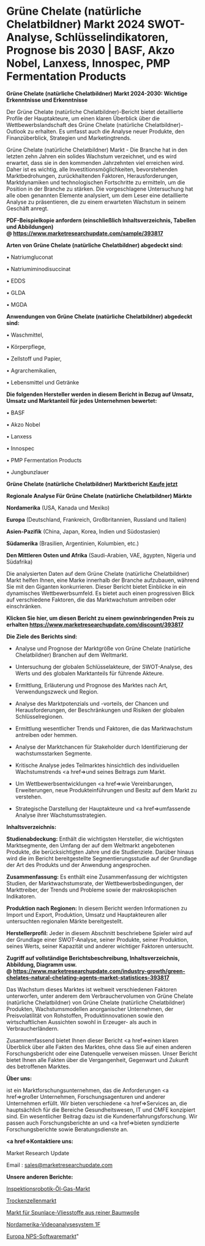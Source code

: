 # Grüne Chelate (natürliche Chelatbildner) Markt 2024 SWOT-Analyse, Schlüsselindikatoren, Prognose bis 2030 | BASF, Akzo Nobel, Lanxess, Innospec, PMP Fermentation Products

<strong>Grüne Chelate (natürliche Chelatbildner) Markt 2024-2030: Wichtige Erkenntnisse und Erkenntnisse</strong>

Der Grüne Chelate (natürliche Chelatbildner)-Bericht bietet detaillierte Profile der Hauptakteure, um einen klaren Überblick über die Wettbewerbslandschaft des Grüne Chelate (natürliche Chelatbildner)-Outlook zu erhalten. Es umfasst auch die Analyse neuer Produkte, den Finanzüberblick, Strategien und Marketingtrends.

Grüne Chelate (natürliche Chelatbildner) Markt - Die Branche hat in den letzten zehn Jahren ein solides Wachstum verzeichnet, und es wird erwartet, dass sie in den kommenden Jahrzehnten viel erreichen wird. Daher ist es wichtig, alle Investitionsmöglichkeiten, bevorstehenden Marktbedrohungen, zurückhaltenden Faktoren, Herausforderungen, Marktdynamiken und technologischen Fortschritte zu ermitteln, um die Position in der Branche zu stärken. Die vorgeschlagene Untersuchung hat alle oben genannten Elemente analysiert, um dem Leser eine detaillierte Analyse zu präsentieren, die zu einem erwarteten Wachstum in seinem Geschäft anregt.

<strong><b>PDF-Beispielkopie anfordern (einschließlich Inhaltsverzeichnis, Tabellen und Abbildungen) @ </b></strong><strong><a href=https://www.marketresearchupdate.com/sample/393817><strong>https://www.marketresearchupdate.com/sample/393817</u></a></strong></strong>

<strong>Arten von Grüne Chelate (natürliche Chelatbildner) abgedeckt sind:</strong>

• Natriumgluconat

• Natriumiminodisuccinat

• EDDS

• GLDA

• MGDA

<strong>Anwendungen von Grüne Chelate (natürliche Chelatbildner) abgedeckt sind:</strong>

• Waschmittel,

• Körperpflege,

• Zellstoff und Papier,

• Agrarchemikalien,

• Lebensmittel und Getränke

<strong>Die folgenden Hersteller werden in diesem Bericht in Bezug auf Umsatz, Umsatz und Marktanteil für jedes Unternehmen bewertet:</strong>

• BASF

• Akzo Nobel

• Lanxess

• Innospec

• PMP Fermentation Products

• Jungbunzlauer

<strong>Grüne Chelate (natürliche Chelatbildner) Marktbericht <a href=https://www.marketresearchupdate.com/buynow/393817>Kaufe jetzt</a></strong>

<strong>Regionale Analyse Für Grüne Chelate (natürliche Chelatbildner) Märkte</strong>

<strong>Nordamerika</strong> (USA, Kanada und Mexiko)

<strong>Europa</strong> (Deutschland, Frankreich, Großbritannien, Russland und Italien)

<strong>Asien-Pazifik</strong> (China, Japan, Korea, Indien und Südostasien)

<strong>Südamerika</strong> (Brasilien, Argentinien, Kolumbien, etc.)

<strong>Den Mittleren</strong> <strong>Osten und Afrika</strong> (Saudi-Arabien, VAE, ägypten, Nigeria und Südafrika)

Die analysierten Daten auf dem Grüne Chelate (natürliche Chelatbildner) Markt helfen Ihnen, eine Marke innerhalb der Branche aufzubauen, während Sie mit den Giganten konkurrieren. Dieser Bericht bietet Einblicke in ein dynamisches Wettbewerbsumfeld. Es bietet auch einen progressiven Blick auf verschiedene Faktoren, die das Marktwachstum antreiben oder einschränken.

<strong>Klicken Sie hier, um diesen Bericht zu einem gewinnbringenden Preis zu erhalten
</strong><strong><a href=https://www.marketresearchupdate.com/discount/393817>https://www.marketresearchupdate.com/discount/393817</b></u></strong></a>

<strong>Die Ziele des Berichts sind:</strong>

- Analyse und Prognose der Marktgröße von Grüne Chelate (natürliche Chelatbildner) Branchen auf dem Weltmarkt.

- Untersuchung der globalen Schlüsselakteure, der SWOT-Analyse, des Werts und des globalen Marktanteils für führende Akteure.

- Ermittlung, Erläuterung und Prognose des Marktes nach Art, Verwendungszweck und Region.

- Analyse des Marktpotenzials und -vorteils, der Chancen und Herausforderungen, der Beschränkungen und Risiken der globalen Schlüsselregionen.

- Ermittlung wesentlicher Trends und Faktoren, die das Marktwachstum antreiben oder hemmen.

- Analyse der Marktchancen für Stakeholder durch Identifizierung der wachstumsstarken Segmente.

- Kritische Analyse jedes Teilmarktes hinsichtlich des individuellen Wachstumstrends <a href=>und</a> seines Beitrags zum Markt.

- Um Wettbewerbsentwicklungen <a href=>wie</a> Vereinbarungen, Erweiterungen, neue Produkteinführungen und Besitz auf dem Markt zu verstehen.

- Strategische Darstellung der Hauptakteure und <a href=>umfas</a>sende Analyse ihrer Wachstumsstrategien.

<strong>Inhaltsverzeichnis:</strong>

<strong>Studienabdeckung:</strong> Enthält die wichtigsten Hersteller, die wichtigsten Marktsegmente, den Umfang der auf dem Weltmarkt angebotenen Produkte, die berücksichtigten Jahre und die Studienziele. Darüber hinaus wird die im Bericht bereitgestellte Segmentierungsstudie auf der Grundlage der Art des Produkts und der Anwendung angesprochen.

<strong>Zusammenfassung:</strong> Es enthält eine Zusammenfassung der wichtigsten Studien, der Marktwachstumsrate, der Wettbewerbsbedingungen, der Markttreiber, der Trends und Probleme sowie der makroskopischen Indikatoren.

<strong>Produktion nach Regionen:</strong> In diesem Bericht werden Informationen zu Import und Export, Produktion, Umsatz und Hauptakteuren aller untersuchten regionalen Märkte bereitgestellt.

<strong>Herstellerprofil:</strong> Jeder in diesem Abschnitt beschriebene Spieler wird auf der Grundlage einer SWOT-Analyse, seiner Produkte, seiner Produktion, seines Werts, seiner Kapazität und anderer wichtiger Faktoren untersucht.

<strong><b>Zugriff auf vollständige Berichtsbeschreibung, Inhaltsverzeichnis, Abbildung, Diagramm usw. @ </b></strong><strong><a href=https://www.marketresearchupdate.com/industry-growth/green-chelates-natural-chelating-agents-market-statistices-393817>https://www.marketresearchupdate.com/industry-growth/green-chelates-natural-chelating-agents-market-statistices-393817</a></strong>

Das Wachstum dieses Marktes ist weltweit verschiedenen Faktoren unterworfen, unter anderem dem Verbrauchervolumen von Grüne Chelate (natürliche Chelatbildner) von Grüne Chelate (natürliche Chelatbildner) Produkten, Wachstumsmodellen anorganischer Unternehmen, der Preisvolatilität von Rohstoffen, Produktinnovationen sowie den wirtschaftlichen Aussichten sowohl in Erzeuger- als auch in Verbraucherländern.

Zusammenfassend bietet Ihnen dieser Bericht <a href=>einen</a> klaren Überblick über alle Fakten des Marktes, ohne dass Sie auf einen anderen Forschungsbericht oder eine Datenquelle verweisen müssen. Unser Bericht bietet Ihnen alle Fakten über die Vergangenheit, Gegenwart und Zukunft des betroffenen Marktes.

<strong>Über uns:</strong>

 ist ein Marktforschungsunternehmen, das die Anforderungen <a href=>großer</a> Unternehmen, Forschungsagenturen und anderer Unternehmen erfüllt. Wir bieten verschiedene <a href=>Services</a> an, die hauptsächlich für die Bereiche Gesundheitswesen, IT und CMFE konzipiert sind. Ein wesentlicher Beitrag dazu ist die Kundenerfahrungsforschung. Wir passen auch Forschungsberichte an und <a href=>bieten</a> syndizierte Forschungsberichte sowie Beratungsdienste an.

<strong><a href=>Kontaktiere uns:</a></strong>

Market Research Update

Email : sales@marketresearchupdate.com

<strong>Unsere anderen Berichte:</strong>

<a href=https://www.linkedin.com/pulse/inspection-robotics-oil-gas-market-insights>Inspektionsrobotik-Öl-Gas-Markt</a>

<a href=https://www.linkedin.com/pulse/dry-cell-market-size-trends-consumption-future>Trockenzellenmarkt</a>

<a href=https://www.linkedin.com/pulse/pure-cotton-spunlace-nonwoven-market-report-2023-top-company>Markt für Spunlace-Vliesstoffe aus reiner Baumwolle</a>

<a href=https://www.linkedin.com/pulse/north-america-video-analytics-system-1f>Nordamerika-Videoanalysesystem 1F</a>

<a href=https://www.linkedin.com/pulse/europe-nps-software-market-2023-latest-sales-figure-signals>Europa NPS-Softwaremarkt</a>"
